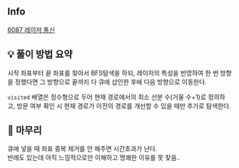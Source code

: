 ## Info
[6087 레이저 통신](https://www.acmicpc.net/problem/6087)

## 💡 풀이 방법 요약
시작 좌표부터 끝 좌표를 찾아서 BFS탐색을 하되, 레이저의 특성을 반영하여 한 번 방향을 정했다면 그 방향으로 끝까지 다 큐에 삽인한 후에 다음 방향으로 이동한다.  
  
`visited` 배열은 정수형으로 두어 현재 경로에서의 최소 선분 수(거울 수+1)로 정의하고, 방문 여부 확인 시 현재 경로가 이전의 경로를 개선할 수 있을 때만 추가로 탐색한다.

## 🙂 마무리
큐에 넣을 때 좌표 중복 제거를 안 해주면 시간초과가 난다.  
반례도 있는데 아직 느낌적으로만 이해하고 명쾌한 이유를 못 찾음..
